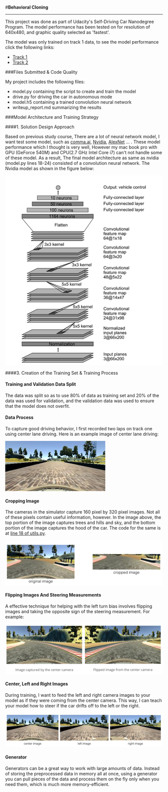 #**Behavioral Cloning**

---
This project was done as part of Udacity's Self-Driving Car Nanodegree Program. The model performance has been tested on for resolution of 640x480, and graphic quality selected as 'fastest'.

The model was only trained on track 1 data, to see the model performance click the following links:

* [Track 1](https://youtu.be/WzMiriCVSTI)
* [Track 2](https://youtu.be/4SYe9758P_Q)

[//]: # (Image References)
[invidia_model]: ./images/invidia_model.jpeg "Nvidia Model"
[center_lane_driving]: ./images/center_lane_driving.jpg "Center Lane Driving"
[cropped_image]: ./images/cropped_image.jpeg "Cropped Image"
[center_left_right]: ./images/center_left_right.jpeg "Center Left Right"
[flipping_image]: ./images/flipping_image.jpeg "Flipping Image"


###Files Submitted & Code Quality

My project includes the following files:

* model.py containing the script to create and train the model
* drive.py for driving the car in autonomous mode
* model.h5 containing a trained convolution neural network
* writeup_report.md summarizing the results

###Model Architecture and Training Strategy

####1. Solution Design Approach

Based on previous study course, There are a lot of neural network model, I want test some model, such as [comma.ai](https://github.com/commaai/research/blob/master/train_steering_model.py),  [Nvidia](http://images.nvidia.com/content/tegra/automotive/images/2016/solutions/pdf/end-to-end-dl-using-px.pdf), [AlexNet](https://github.com/BVLC/caffe/tree/master/models/bvlc_alexnet) ... . These model performance which I thought is very well, However my mac book pro with GPU (GeForce 540M) and CPU(2.7 GHz Intel Core i7) can't not handle some of these model. As a result, The final model architecture as same as nvidia (model.py lines 18-24) consisted of a convolution neural network. The Nvidia model as shown in the figure below:

![Nvidia Model][invidia_model]


####3. Creation of the Training Set & Training Process

#### Training and Validation Data Split

The data was split so as to use 80% of data as training set and 20% of the data was used for validation, and the validation data was used to ensure that the model does not overfit.

#### Data Process

To capture good driving behavior, I first recorded two laps on track one using center lane driving. Here is an example image of center lane driving:

![Center Lane Driving][center_lane_driving]

#### Cropping Image

The cameras in the simulator capture 160 pixel by 320 pixel images.
Not all of these pixels contain useful information, however. In the image above, the top portion of the image captures trees and hills and sky, and the bottom portion of the image captures the hood of the car. The code for the same is at [line 18 of utils.py](https://github.com/sumitbinnani/CarND-Behavioral-Cloning-P3/blob/master/utils.py#L18).

![Cropped Image][cropped_image]

#### Flipping Images And Steering Measurements

A effective technique for helping with the left turn bias involves flipping images and taking the opposite sign of the steering measurement. For example:

![Flipping Image][flipping_image]

#### Center, Left and Right Images

During training, I want to feed the left and right camera images to your model as if they were coming from the center camera. This way, I can teach your model how to steer if the car drifts off to the left or the right.

![Center Left Right][center_left_right]


#### Generator

Generators can be a great way to work with large amounts of data. Instead of storing the preprocessed data in memory all at once, using a generator you can pull pieces of the data and process them on the fly only when you need them, which is much more memory-efficient.

